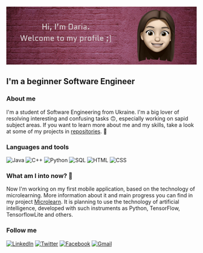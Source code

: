 ![Header](https://github.com/DashulyaMelnyk/DashulyaMelnyk/blob/main/assets/header_git.png)

## I'm a beginner Software Engineer

### About me

I'm a student of Software Engineering from Ukraine. I'm a big lover of resolving interesting and confusing tasks :upside_down_face:, especially working on sapid subject areas. If you want to learn more about me and my skills, take a look at some of my projects in [repositories](https://github.com/DashulyaMelnyk?tab=repositories).	:see_no_evil:


### Languages and tools
![Java](https://img.shields.io/badge/Java-974060?style=for-the-badge&logo=java)
![C++](https://img.shields.io/badge/-C++-090909?style=for-the-badge&logo=C%2b%2b&logoColor=6296CC)
![Python](https://img.shields.io/badge/-Python-FFDA44?style=for-the-badge&logo=Python&logoColor=3776AB)
![SQL](https://img.shields.io/badge/-Sql-76AE0A?style=for-the-badge&logo=MySql&logoColor=000000)
![HTML](https://img.shields.io/badge/-HTML-CE92FE?style=for-the-badge&logo=HTML5&logoColor=000000)
![CSS](https://img.shields.io/badge/-CSS-FFB640?style=for-the-badge&logo=CSS3&logoColor=000000)

### What am I into now? :see_no_evil:
Now I'm working on my first mobile application, based on the technology of microlearning. More information about it and main progress you can find in my project [Microlearn](https://github.com/DashulyaMelnyk/MicroLearn). It is planning to use the technology of artificial intelligence, developed with such instruments as Python, TensorFlow, TensorflowLite and others.

### Follow me
[![LinkedIn](https://img.shields.io/badge/-LinkedIn-090909?style=for-the-badge&logo=linkedin&logoColor=007BB6)](https://www.linkedin.com/in/daria-melnyk-07846b1a9/)
[![Twitter](https://img.shields.io/badge/-Twitter-090909?style=for-the-badge&logo=Twitter&logoColor=1C9DEB)](https://twitter.com/DariaMelnykA)
[![Facebook](https://img.shields.io/badge/-Facebook-090909?style=for-the-badge&logo=Facebook&logoColor=1195F5)](https://www.facebook.com/profile.php?id=100058500200671)
[![Gmail](https://img.shields.io/badge/-Gmail-090909?style=for-the-badge&logo=Gmail&logoColor=FF0000)](mailto:daria.melnyk.a@gmail.com)
